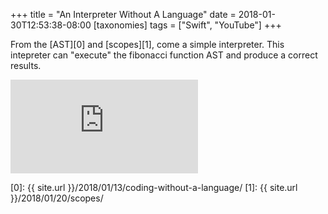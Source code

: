 +++
title = "An Interpreter Without A Language"
date = 2018-01-30T12:53:38-08:00
[taxonomies]
tags = ["Swift", "YouTube"]
+++

From the [AST][0] and [scopes][1], come a simple interpreter. This intepreter can "execute" the fibonacci
function AST and produce a correct results.

<div class="video-container">
    <iframe src="https://www.youtube.com/embed/C16PD44qyOY" frameborder="0" gesture="media" allow="encrypted-media" allowfullscreen=""></iframe>
</div>

[0]: {{ site.url }}/2018/01/13/coding-without-a-language/
[1]: {{ site.url }}/2018/01/20/scopes/
